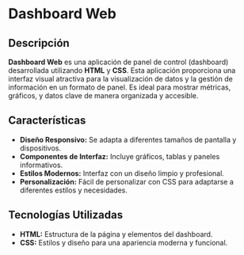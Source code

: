 # Dashboard Web

## Descripción

**Dashboard Web** es una aplicación de panel de control (dashboard) desarrollada utilizando **HTML** y **CSS**. Esta aplicación proporciona una interfaz visual atractiva para la visualización de datos y la gestión de información en un formato de panel. Es ideal para mostrar métricas, gráficos, y datos clave de manera organizada y accesible.

## Características

- **Diseño Responsivo:** Se adapta a diferentes tamaños de pantalla y dispositivos.
- **Componentes de Interfaz:** Incluye gráficos, tablas y paneles informativos.
- **Estilos Modernos:** Interfaz con un diseño limpio y profesional.
- **Personalización:** Fácil de personalizar con CSS para adaptarse a diferentes estilos y necesidades.

## Tecnologías Utilizadas

- **HTML:** Estructura de la página y elementos del dashboard.
- **CSS:** Estilos y diseño para una apariencia moderna y funcional.
